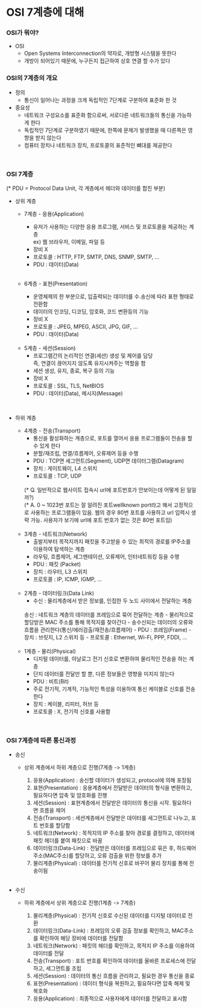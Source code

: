# OSI 7계층에 대해

### OSI가 뭐야?
- OSI
    - Open Systems Interconnection의 약자로, 개방형 시스템을 뜻한다
    - 개방이 되어있기 때문에, 누구든지 접근하여 상호 연결 할 수가 있다

### OSI의 7계층의 개요
- 정의
    - 통신이 일어나는 과정을 크게 독립적인 7단계로 구분하여 표준화 한 것
- 중요성
    - 네트워크 구성요소를 표준화 함으로써, 서로다른 네트워크들의 통신을 가능하게 한다
    - 독립적인 7단계로 구분하였기 때문에, 한쪽에 문제가 발생했을 때 다른쪽은 영향을 받지 않는다
    - 컴퓨터 장치나 네트워크 장치, 프로토콜의 표준적인 뼈대를 제공한다

<br>

### OSI 7계층
(* PDU = Protocol Data Unit, 각 계층에서 헤더와 데이터를 합친 부분)


- 상위 계층
    - 7계층 - 응용(Application)
        - 유저가 사용하는 다양한 응용 프로그램, 서비스 및 프로토콜을 제공하는 계층
          <br>
          ex) 웹 브라우저, 이메일, 파일 등
        - 장비 X
        - 프로토콜 : HTTP, FTP, SMTP, DNS, SNMP, SMTP, ...
        - PDU : 데이터(Data)

        <br>

    - 6계층 - 표현(Presentation)
        - 운영체제의 한 부분으로, 입출력되는 데이터를 수.송신에 따라 표현 형태로 전환함
        - 데이터의 인코딩, 디코딩, 암호화, 코드 변환등의 기능
        - 장비 X
        - 프로토콜 : JPEG, MPEG, ASCII, JPG, GIF, ...
        - PDU : 데이터(Data)

    <br>

    - 5계층 - 세션(Session)
        - 프로그램간의 논리적인 연결(세션) 생성 및 제어를 담당
          <br>
          즉, 연결이 끊어지지 않도록 유지시켜주는 역할을 함
        - 세션 생성, 유지, 종료, 복구 등의 기능
        - 장비 X
        - 프로토콜 : SSL, TLS, NetBIOS
        - PDU : 데이터(Data), 메시지(Message)

<br>

- 하위 계층
    - 4계층 - 전송(Transport)
        - 통신을 활성화하는 계층으로, 포트를 열어서 응용 프로그램들이 전송을 할 수 있게 한다
        - 분할/재조립, 연결/흐름제어, 오류제어 등을 수행
        - PDU : TCP면 세그먼트(Segment), UDP면 데이터그램(Datagram)
        - 장치 : 게이트웨이, L4 스위치
        - 프로토콜 : TCP, UDP
        <br>
        (* Q. 일반적으로 웹사이트 접속시 url에 포트번호가 안보이는데 어떻게 된 일일까?)<br>
        (* A. 0 ~ 1023번 포트는 잘 알려진 포트wellknown port라고 해서 고정적으로 사용하는 프로그램들이 있음. 웹의 경우 80번 포트를 사용하고 url 입력시 생략 가능. 사용자가 보기에 url에 포트 번호가 없는 것은 80번 포트임)
        

    <br>

    - 3계층 - 네트워크(Network)
        - 출발지부터 목적지까지 패킷을 주고받을 수 있는 최적의 경로를 IP주소를 이용하여 탐색하는 계층
        - 라우팅, 흐름제어, 세그멘테이션, 오류제어, 인터네트워킹 등을 수행
        - PDU : 패킷 (Packet)
        - 장치 : 라우터, L3 스위치
        - 프로토콜 : IP, ICMP, IGMP, ...

    <br>

    - 2계층 - 데이터링크(Data Link)
        - 수신 : 물리계층에서 받은 정보를, 인접한 두 노드 사이에서 전달하는 계층
        <br>
          송신 : 네트워크 계층의 데이터를 프레임으로 묶어 전달하는 계층 
        - 물리적으로 할당받은 MAC 주소를 통해 목적지를 찾아간다
        - 송수신되는 데이터의 오류와 흐름을 관리한다(통신/에러검출/재전송/흐름제어)
        - PDU : 프레임(Frame)
        - 장치 : 브릿지, L2 스위치 등
        - 프로토콜 : Ethernet, Wi-Fi, PPP, FDDI, ...
    
    
    <br>

    - 1계층 - 물리(Physical)
        - 디지털 데이터를, 아날로그 전기 신호로 변환하여 물리적인 전송을 하는 계층
        - 단지 데이터를 전달만 할 뿐, 다른 정보들은 영향을 미치지 않는다
        - PDU : 비트(Bit)
        - 주로 전기적, 기계적, 기능적인 특성을 이용하여 통신 케이블로 신호를 전송한다
        - 장치 : 케이블, 리피터, 허브 등
        - 프로토콜 : X, 전기적 신호를 사용함

<br>

### OSI 7계층에 따른 통신과정
- 송신
    - 상위 계층에서 하위 계층으로 진행(7계층 -> 1계층)
        
        1. 응용(Application) : 송신할 데이터가 생성되고, protocol에 의해 포장됨
        2. 표현(Presentation) : 응용계층에서 전달받은 데이터의 형식을 변환하고, 필요하다면 압축 및 암호화를 진행
        3. 세션(Session) : 표현계층에서 전달받은 데이터의 통신을 시작. 필요하다면 흐름을 제어
        4. 전송(Transport) : 세션계층에서 전달받은 데이터를 세그먼트로 나누고, 포트 번호를 할당함
        5. 네트워크(Network) : 목적지의 IP 주소를 찾아 경로를 결정하고, 데이터에 패킷 헤더를 붙여 패킷으로 바꿈
        6. 데이터링크(Data-Link) : 전달받은 데이터를 프레임으로 묶은 후, 하드웨어 주소(MAC주소)를 할당하고, 오류 검출을 위한 정보를 추가
        7. 물리계층(Physical) : 데이터를 전기적 신호로 바꾸어 물리 장치를 통해 전송이됨

    <br>

- 수신
    - 하위 계층에서 상위 계층으로 진행(1계층 -> 7계층)

        1. 물리계층(Physical) : 전기적 신호로 수신된 데이터를 디지털 데이터로 전환
        2. 데이터링크(Data-Link) : 프레임의 오류 검출 정보를 확인하고, MAC주소를 확인하여 해당 장비에 데이터를 전달함
        3. 네트워크(Network) : 패킷의 헤더를 확인하고, 목적지 IP 주소를 이용하여 데이터를 전달
        4. 전송(Transport) : 포트 번호를 확인하여 데이터를 올바른 프로세스에 전달하고, 세그먼트를 조립
        5. 세션(Session) : 데이터의 통신 흐름을 관리하고, 필요한 경우 통신을 종료
        6. 표현(Presentation) : 데이터 형식을 복원하고, 필요하다면 압축 해제 및 복호화
        7. 응용(Application) : 최종적으로 사용자에게 데이터를 전달하고 표시함
